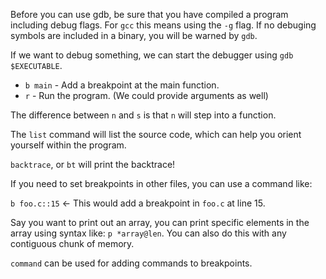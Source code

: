 Before you can use gdb, be sure that you have compiled a program including
debug flags. For `gcc` this means using the `-g` flag. If no debuging symbols
are included in a binary, you will be warned by `gdb`.

If we want to debug something, we can start the debugger using `gdb $EXECUTABLE`.

*  `b main` - Add a breakpoint at the main function.
*  `r` - Run the program. (We could provide arguments as well)

The difference between `n` and `s` is that `n` will step into a function.

The `list` command will list the source code, which can help you orient
yourself within the program.

`backtrace`, or `bt` will print the backtrace!

If you need to set breakpoints in other files, you can use a command like:

`b foo.c::15` <- This would add a breakpoint in `foo.c` at line 15.

Say you want to print out an array, you can print specific elements in the
array using syntax like: `p *array@len`. You can also do this with any
contiguous chunk of memory.

`command` can be used for adding commands to breakpoints.

